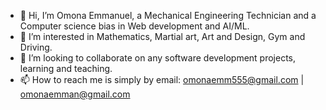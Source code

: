 - 👋 Hi, I’m Omona Emmanuel, a Mechanical Engineering Technician and a Computer science bias in Web development and AI/ML.
- 👀 I’m interested in Mathematics, Martial art, Art and Design, Gym and Driving.
- 💞️ I’m looking to collaborate on any software development projects, learning and teaching.
- 📫 How to reach me is simply by email: omonaemm555@gmail.com | omonaemman@gmail.com

<!---
OMONa-E/OMONa-E is a ✨ special ✨ repository because its `README.md` (this file) appears on your GitHub profile.
You can click the Preview link to take a look at your changes.
--->
